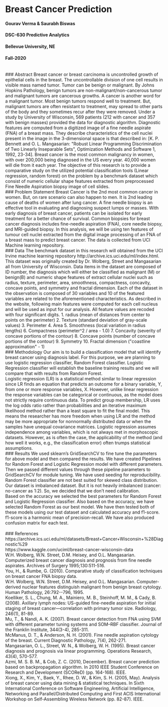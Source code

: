 # Breast Cancer Prediction

#### Gourav Verma & Saurabh Biswas
#### DSC-630 Predictive Analytics
#### Bellevue University, NE
#### Fall-2020

<br />
### Abstract
Breast cancer or breast carcinoma is uncontrolled growth of epithelial cells in the breast. The uncontrollable division of one cell results in visible mass named tumor. Tumor can be benign or malignant. By Johns Hopkins Pathology, benign tumors are non-malignant/non-cancerous tumor and malignant tumors are cancerous growths. A cancer is another word for a malignant tumor. Most benign tumors respond well to treatment. But, malignant tumors are often resistant to treatment, may spread to other parts of the body and they sometimes recur after they were removed. Under a study by University of Wisconsin, 569 patients (212 with cancer and 357 with benign masses) provided the data for diagnostic algorithm. Diagnostic features are computed from a digitized image of a fine needle aspirate (FNA) of a breast mass. They describe characteristics of the cell nuclei present in the image in the 3-dimensional space is that described in: [K. P. Bennett and O. L. Mangasarian: "Robust Linear Programming Discrimination of Two Linearly Inseparable Sets", Optimization Methods and Software 1, 1992, 23-34]. Breast cancer is the most common malignancy in women, with over 200,000 being diagnosed in the US every year. 40,000 women will die from it each year. The objective of this research is to provide a comparative study on the utilized potential classification tools (Linear regression, random forest) on the problem by a benchmark dataset which consist of numeric cellular shape features extracted from preprocessed Fine Needle Aspiration biopsy image of cell slides.
 
 <br />
### Problem Statement
Breast Cancer is the 2nd most common cancer in women. But, on rare scenario can also happen to men. It is 2nd leading cause of deaths of women after lung cancer. A fine needle biopsy is an effective tool in evaluating and diagnosing suspect lumps or masses. With early diagnosis of breast cancer, patients can be isolated for early treatment for a better chance of survival. Common biopsies for breast cancer diagnosis includes fine-needle aspiration (FNA), core needle biopsy, and MRI-guided biopsy.  In this analysis, we will be using ten features of tumour cell nuclei extracted from the digital image processing of an FNA of a breast mass to predict breast cancer. The data is collected from UCI Machine learning repository.
 
 <br />
### Data
The benchmark dataset in this research will obtained from the UCI Irvine machine learning repository http://archive.ics.uci.edu/ml/index.html. This dataset was originally created by Dr. Wolberg, Street and Mangasarian all from University of Wisconsin. Data items in the dataset are composed of ID number, the diagnosis which will either be classified as malignant (M) or benign(B) and numeric shape features of extract cellular nuclei such as radius, texture, perimeter, area, smoothness, compactness, concavity, concave points, and symmetry and fractal dimension. Each of the dataset in the observation is composed of 30 variables and 10 of the featured variables are related to the aforementioned characteristics. As described in the website, following main features were computed for each cell nucleus and will be used as input for our analysis. All feature values are recoded with four significant digits.
1.	radius (mean of distances from center to points on the perimeter)
2.	Texture (standard deviation of gray-scale values)
3.	Perimeter
4.	Area
5.	Smoothness (local variation in radius lengths)
6.	Compactness (perimeter^2 / area - 1.0)
7.	Concavity (severity of concave portions of the contour)
8.	Concave points (number of concave portions of the contour)
9.	Symmetry
10.	Fractal dimension ("coastline approximation" - 1)
 
 <br />
### Methodology
Our aim is to build a classification model that will identify breast cancer using diagnosis label. For this purpose, we are planning to use logistic regression classifier, Random Forest classifier. Logistic Regression classifier will establish the baseline training results and we will compare that with results from Random Forest.<br />
Logistic regression (LR) is a statistical method similar to linear regression since LR finds an equation that predicts an outcome for a binary variable, Y, from one or more response variables, X. However, unlike linear regression the response variables can be categorical or continuous, as the model does not strictly require continuous data. To predict group membership, LR uses the log odds ratio rather than probabilities and an iterative maximum likelihood method rather than a least square to fit the final model. This means the researcher has more freedom when using LR and the method may be more appropriate for nonnormally distributed data or when the samples have unequal covariance matrices. Logistic regression assumes independence among variables, which is not always met in morphoscopic datasets. However, as is often the case, the applicability of the method (and how well it works, e.g., the classification error) often trumps statistical assumptions.

<br />
### Results
We used sklearn’s GridSearchCV to fine tune the parameters for above model and then compared the results. We have created Pipelines for Random Forest and Logistic Regression model with different parameters. Then we passed different values through these pipeline parameters to GridSearchCV for module tuning. We have used seeding for reproducibility.
Random Forest classifier are not best suited for skewed class distribution. Our dataset is imbalanced dataset. But it is not heavily imbalanced (cancer: no-cancer as 1:2). So, we decided that we don’t need calibration.<br />
Based on the accuracy we selected the best parameters for Random Forest and Logistic Regression classifier. Also based on the accuracy, we have selected Random Forest as our best model. We have then tested both of these models using our test dataset and calculated accuracy and f1-score. f1-score is a harmonic mean of precision-recall. We have also produced confusion matrix for each test.<br />

<br />
### References
https://archive.ics.uci.edu/ml/datasets/Breast+Cancer+Wisconsin+%28Diagnostic%29 <br />
https://www.kaggle.com/uciml/breast-cancer-wisconsin-data <br />
W.H. Wolberg, W.N. Street, D.M. Heisey, and O.L. Mangasarian. Computerized breast cancer diagnosis and prognosis from fine needle aspirates. Archives of Surgery 1995;130:511-516. <br />
You, H., & Rumbe, G. (2010). Comparative study of classification techniques on breast cancer FNA biopsy data. <br />
W.H. Wolberg, W.N. Street, D.M. Heisey, and O.L. Mangasarian. Computer-derived nuclear features distinguish malignant from benign breast cytology. Human Pathology, 26:792--796, 1995. <br />
Koelliker, S. L., Chung, M. A., Mainiero, M. B., Steinhoff, M. M., & Cady, B. (2008). Axillary lymph nodes: US-guided fine-needle aspiration for initial staging of breast cancer—correlation with primary tumor size. Radiology, 246(1), 81-89.<br />
Mu, T., & Nandi, A. K. (2007). Breast cancer detection from FNA using SVM with different parameter tuning systems and SOM–RBF classifier. Journal of the Franklin Institute, 344(3-4), 285-311.<br />
McManus, D. T., & Anderson, N. H. (2001). Fine needle aspiration cytology of the breast. Current Diagnostic Pathology, 7(4), 262-271.<br />
Mangasarian, O. L., Street, W. N., & Wolberg, W. H. (1995). Breast cancer diagnosis and prognosis via linear programming. Operations Research, 43(4), 570-577.<br />
Azmi, M. S. B. M., & Cob, Z. C. (2010, December). Breast cancer prediction based on backpropagation algorithm. In 2010 IEEE Student Conference on Research and Development (SCOReD) (pp. 164-168). IEEE.<br />
Xiong, X., Kim, Y., Baek, Y., Rhee, D. W., & Kim, S. H. (2005, May). Analysis of breast cancer using data mining & statistical techniques. In Sixth International Conference on Software Engineering, Artificial Intelligence, Networking and Parallel/Distributed Computing and First ACIS International Workshop on Self-Assembling Wireless Network (pp. 82-87). IEEE.<br />



